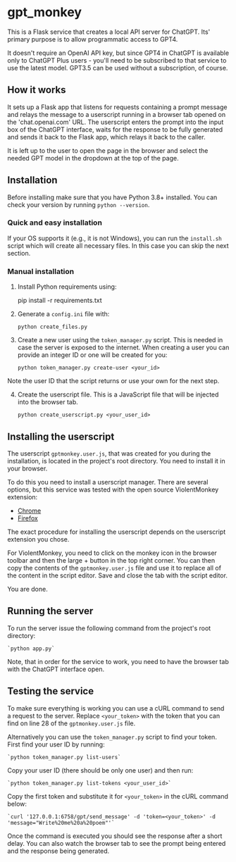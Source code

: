 # gpt_monkey

This is a Flask service that creates a local API server for ChatGPT. Its' primary purpose is to allow programmatic access to GPT4.

It doesn't require an OpenAI API key, but since GPT4 in ChatGPT is available only to
ChatGPT Plus users - you'll need to be subscribed to that service to use the latest model.
GPT3.5 can be used without a subscription, of course.

## How it works

It sets up a Flask app that listens for requests containing a prompt message and relays the message to a userscript running in a 
browser tab opened on the 'chat.openai.com' URL. The userscript enters the prompt into the input box of the ChatGPT interface, waits for
the response to be fully generated and sends it back to the Flask app, which relays it back to the caller.

It is left up to the user to open the page in the browser and select the needed GPT model in the dropdown at the top of the page.

## Installation

Before installing make sure that you have Python 3.8+ installed. You can check your version by running `python --version`.

### Quick and easy installation

If your OS supports it (e.g., it is not Windows), you can run the `install.sh` script 
which will create all necessary files. In this case you can skip the next section.

### Manual installation

1. Install Python requirements using:

    pip install -r requirements.txt

2. Generate a `config.ini` file with:

    `python create_files.py`

3. Create a new user using the `token_manager.py` script. This is needed in case
the server is exposed to the internet. When creating a user you can provide an integer
ID or one will be created for you:

    `python token_manager.py create-user <your_id>`

Note the user ID that the script returns or use your own for the next step.

4. Create the userscript file. This is a JavaScript file that will be injected into the browser tab.

    `python create_userscript.py <your_user_id>`

## Installing the userscript

The userscript `gptmonkey.user.js`, that was created for you during the installation, is
located in the project's root directory. You need to install it in your browser.

To do this you need to install a userscript manager. There are several options, but this
service was tested with the open source ViolentMonkey extension:

* [Chrome](https://chrome.google.com/webstore/detail/violentmonkey/jinjaccalgkegednnccohejagnlnfdag)
* [Firefox](https://addons.mozilla.org/en-US/firefox/addon/violentmonkey/)

The exact procedure for installing the userscript depends on the userscript extension you chose.

For ViolentMonkey, you need to click on the monkey icon in the browser toolbar and then
the large + button in the top right corner. You can then copy the contents of the `gptmonkey.user.js` file and use it to replace all of the content in the script editor. 
Save and close the tab with the script editor.

You are done.

## Running the server

To run the server issue the following command from the project's root directory:

    `python app.py`

Note, that in order for the service to work, you need to have the browser tab with the ChatGPT interface open.

## Testing the service

To make sure everything is working you can use a cURL command to send a request to the server. Replace `<your_token>` with the token that you can find on line 28 of the
`gptmonkey.user.js` file.

Alternatively you can use the `token_manager.py` script to find your token. First find
your user ID by running:

    `python token_manager.py list-users`

Copy your user ID (there should be only one user) and then run:

    `python token_manager.py list-tokens <your_user_id>`

Copy the first token and substitute it for `<your_token>` in the cURL command below:

    `curl '127.0.0.1:6758/gpt/send_message' -d 'token=<your_token>' -d 'message="Write%20me%20a%20poem"'`

Once the command is executed you should see the response after a short delay. You can
also watch the browser tab to see the prompt being entered and the response being generated.


